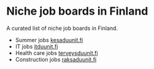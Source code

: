 # Niche job boards in Finland
A curated list of niche job boards in Finland.

 - Summer jobs [kesaduunit.fi](https://kesaduunit.fi)
 - IT jobs [itduunit.fi](https://itduunit.fi)
 - Health care jobs [terveysduunit.fi](https://terveysduunit.fi)
 - Construction jobs [raksaduunit.fi](https://raksaduunit.fi)
